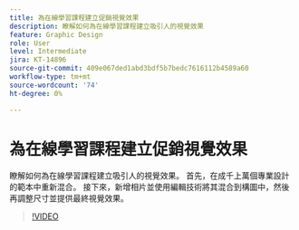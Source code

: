 ```yaml
---
title: 為在線學習課程建立促銷視覺效果
description: 瞭解如何為在線學習課程建立吸引人的視覺效果
feature: Graphic Design
role: User
level: Intermediate
jira: KT-14896
source-git-commit: 409e067ded1abd3bdf5b7bedc7616112b4589a60
workflow-type: tm+mt
source-wordcount: '74'
ht-degree: 0%

---
```


# 為在線學習課程建立促銷視覺效果

瞭解如何為在線學習課程建立吸引人的視覺效果。 首先，在成千上萬個專業設計的範本中重新混合。 接下來，新增相片並使用編輯技術將其混合到構圖中，然後再調整尺寸並提供最終視覺效果。

>[!VIDEO](https://video.tv.adobe.com/v/3427122?quality=12&learn=on&hidetitle=true)
